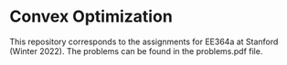 # Convex Optimization
This repository corresponds to the assignments for EE364a at Stanford (Winter 2022). The problems can be found in the problems.pdf file.
